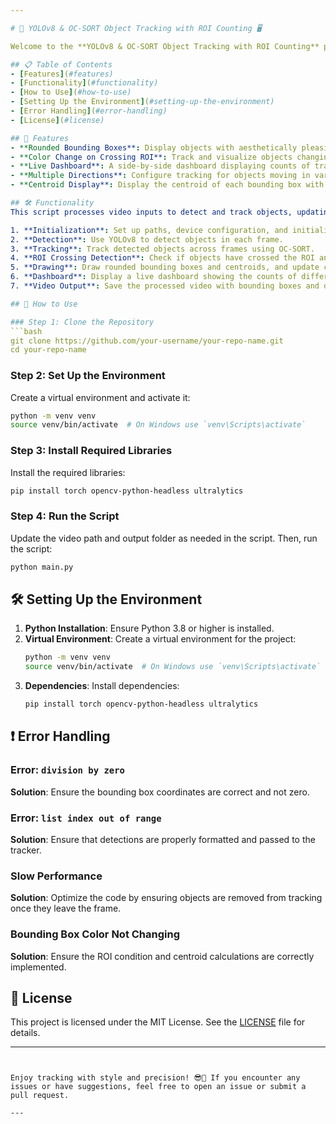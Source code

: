 ```yaml
---

# 🚀 YOLOv8 & OC-SORT Object Tracking with ROI Counting 🖥️

Welcome to the **YOLOv8 & OC-SORT Object Tracking with ROI Counting** project! This script combines the power of YOLOv8 for object detection and OC-SORT for tracking, enhanced with unique features like rounded bounding boxes, color change on crossing a Region of Interest (ROI), and a live dashboard displaying counts of tracked objects. 

## 📋 Table of Contents
- [Features](#features)
- [Functionality](#functionality)
- [How to Use](#how-to-use)
- [Setting Up the Environment](#setting-up-the-environment)
- [Error Handling](#error-handling)
- [License](#license)

## 🌟 Features
- **Rounded Bounding Boxes**: Display objects with aesthetically pleasing rounded corners.
- **Color Change on Crossing ROI**: Track and visualize objects changing color once they cross a defined ROI.
- **Live Dashboard**: A side-by-side dashboard displaying counts of tracked objects by class.
- **Multiple Directions**: Configure tracking for objects moving in various directions (top to bottom, left to right, etc.).
- **Centroid Display**: Display the centroid of each bounding box with coordinates.

## 🛠️ Functionality
This script processes video inputs to detect and track objects, updating counts when objects cross a predefined ROI. Here's how it works, step-by-step:

1. **Initialization**: Set up paths, device configuration, and initialize the YOLOv8 model and OC-SORT tracker.
2. **Detection**: Use YOLOv8 to detect objects in each frame.
3. **Tracking**: Track detected objects across frames using OC-SORT.
4. **ROI Crossing Detection**: Check if objects have crossed the ROI and update their count.
5. **Drawing**: Draw rounded bounding boxes and centroids, and update colors upon crossing the ROI.
6. **Dashboard**: Display a live dashboard showing the counts of different classes of objects.
7. **Video Output**: Save the processed video with bounding boxes and dashboard.

## 📝 How to Use

### Step 1: Clone the Repository
```bash
git clone https://github.com/your-username/your-repo-name.git
cd your-repo-name
```

### Step 2: Set Up the Environment
Create a virtual environment and activate it:
```bash
python -m venv venv
source venv/bin/activate  # On Windows use `venv\Scripts\activate`
```

### Step 3: Install Required Libraries
Install the required libraries:
```bash
pip install torch opencv-python-headless ultralytics
```

### Step 4: Run the Script
Update the video path and output folder as needed in the script. Then, run the script:
```bash
python main.py
```

## 🛠️ Setting Up the Environment

1. **Python Installation**: Ensure Python 3.8 or higher is installed.
2. **Virtual Environment**: Create a virtual environment for the project:
    ```bash
    python -m venv venv
    source venv/bin/activate  # On Windows use `venv\Scripts\activate`
    ```
3. **Dependencies**: Install dependencies:
    ```bash
    pip install torch opencv-python-headless ultralytics
    ```

## ❗ Error Handling

### Error: `division by zero`
**Solution**: Ensure the bounding box coordinates are correct and not zero.

### Error: `list index out of range`
**Solution**: Ensure that detections are properly formatted and passed to the tracker.

### Slow Performance
**Solution**: Optimize the code by ensuring objects are removed from tracking once they leave the frame.

### Bounding Box Color Not Changing
**Solution**: Ensure the ROI condition and centroid calculations are correctly implemented.

## 📄 License
This project is licensed under the MIT License. See the [LICENSE](LICENSE) file for details.

---
```


Enjoy tracking with style and precision! 😎🚀 If you encounter any issues or have suggestions, feel free to open an issue or submit a pull request.

---
